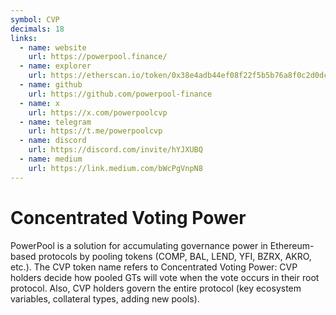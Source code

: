 ```yaml
---
symbol: CVP
decimals: 18
links:
  - name: website
    url: https://powerpool.finance/
  - name: explorer
    url: https://etherscan.io/token/0x38e4adb44ef08f22f5b5b76a8f0c2d0dcbe7dca1
  - name: github
    url: https://github.com/powerpool-finance
  - name: x
    url: https://x.com/powerpoolcvp
  - name: telegram
    url: https://t.me/powerpoolcvp
  - name: discord
    url: https://discord.com/invite/hYJXUBQ
  - name: medium
    url: https://link.medium.com/bWcPgVnpN8
---
```


# Concentrated Voting Power

PowerPool is a solution for accumulating governance power in Ethereum-based protocols by pooling tokens (COMP, BAL, LEND, YFI, BZRX, AKRO, etc.). The CVP token name refers to Concentrated Voting Power: CVP holders decide how pooled GTs will vote when the vote occurs in their root protocol. Also, CVP holders govern the entire protocol (key ecosystem variables, collateral types, adding new pools).

